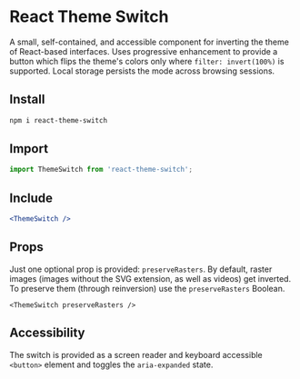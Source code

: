 # React Theme Switch

A small, self-contained, and accessible component for inverting the theme of React-based interfaces. Uses progressive enhancement to provide a button which flips the theme's colors only where `filter: invert(100%)` is supported. Local storage persists the mode across browsing sessions.

## Install

```sh
npm i react-theme-switch
```

## Import

```js
import ThemeSwitch from 'react-theme-switch';
```

## Include

```jsx
<ThemeSwitch />
```

## Props

Just one optional prop is provided: `preserveRasters`. By default, raster images (images without the SVG extension, as well as videos) get inverted. To preserve them (through reinversion) use the `preserveRasters` Boolean.

```
<ThemeSwitch preserveRasters />
```

## Accessibility

The switch is provided as a screen reader and keyboard accessible `<button>` element and toggles the `aria-expanded` state.
